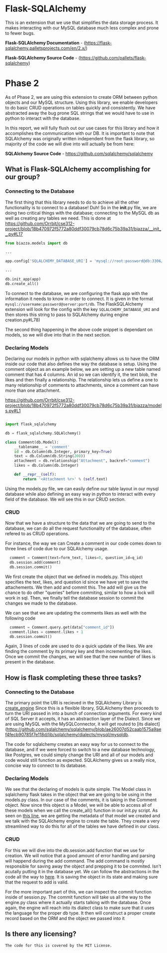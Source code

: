 # Flask-SQLAlchemy

This is an extension that we use that simplifies the data storage process. It makes interacting with our MySQL database much less complex
and prone to fewer bugs. 

**Flask-SQLAlchemy Documentation** - (https://flask-sqlalchemy.palletsprojects.com/en/2.x/)

**Flask-SQLAlchemy Source Code** - (https://github.com/pallets/flask-sqlalchemy)

# Phase 2

As of Phase 2, we are using this extension to create ORM between python objects and our MySQL structure. Using this library, we enable
developers to do basic CRUD operations on tables quickly and consistently. We have abstracted away the bug prone SQL strings that we
would have to use in python to interact with the database.

In this report, we will fully flush out our use cases for this library and how it accomplishes the communication with our DB. It is
important to note that SQLAlchemy was originally written independent from the flask library, so majority of the code we will dive into
will actually be from here:

**SQLAlchemy Source Code** - https://github.com/sqlalchemy/sqlalchemy

## What is Flask-SQLAlchemy accomplishing for our group?

### Connecting to the Database

  The first thing that this library needs to do to achieve all the other functionality is to connect to a database! Duh! So in the __init__.py
  file, we are doing two critical things with the database; connecting to the MySQL db as well as creating any tables we need. This is done
  at https://github.com/Orrbit/cse312-project/blob/18b470972f5772a80ddf30079cb78d6c75b39a31/biazza/__init__.py#L17
```python
from biazza.models import db

...

app.config['SQLALCHEMY_DATABASE_URI'] = 'mysql://root:password@db:3306/biazza'

...

db.init_app(app)
db.create_all()
```

To connect to the database, we are configuring the flask app with the information it needs to know in order to connect. It is given
in the format `mysql://username:password@server:port/db`. The FlaskSQLAlchemy extension will look for the config with the key `SQLALCHEMY_DATABASE_URI`
and then stores this string to pass to SQLAlchemy during engine creation.py#L78)

The second thing happening in the above code snippet is dependant on models, so we will dive into that in the next section.

  

### Declaring Models

  Declaring our models in python with sqlalchemy allows us to have the ORM inside our code that also defines the way the database is setup. Using the comment object as an example below, we are setting up a new table named comment that has 4 columns. An id so we can identify it, the text blob, the likes and then finally a relationship. The relationship lets us define a one to many relationship of comments to attachments, since a comment can have more than one attachment.
  
  https://github.com/Orrbit/cse312-project/blob/18b470972f5772a80ddf30079cb78d6c75b39a31/biazza/models.py#L1
  

```python

import flask_sqlalchemy

db = flask_sqlalchemy.SQLAlchemy()

class Comment(db.Model):
    __tablename__ = 'comment'
    id = db.Column(db.Integer, primary_key=True)
    text = db.Column(db.String(200))
    attachment = db.relationship("Attachment", backref="comment")
    likes = db.Column(db.Integer)

    def __repr__(self):
        return '<Attachment %r>' % (self.text)
```

  Using the models.py file, we can easily define our table layout in our mysql database while also defining an easy way in python to interact with every field of the database. We will see this in our CRUD section.
  
 ### CRUD

Now that we have a structure to the data that we are going to send to the database, we can do all the request functionality of the database, often refered to as CRUD operations.

For instance, the way we can Create a comment in our code comes down to three lines of code due to our SQLAlchemy usage.

```python
  comment = Comment(text=form_text, likes=0, question_id=q_id)
  db.session.add(comment)
  db.session.commit()
```

We first create the object that we defined in models.py. This object specifies the text, likes, and question id since we have yet to save the attachements. We then add and commit this. The add will give us the chance to do other "queries" before commiting, similar to how a lock will work in sql. Then, we finally tell the database session to commit the changes we made to the database.

We can see that we are updating the comments likes as well with the following code

```python
  comment = Comment.query.get(data["comment_id"])
  comment.likes = comment.likes + 1
  db.session.commit()
```

Again, 3 lines of code are used to do a quick update of the likes. We are finding the comment by its primary key and then incrementing the likes. Once we commit the changes, we will see that the new number of likes is present in the database.
  
## How is flask completing these three tasks?
 
### Connecting to the Database
  
  The primary point the URI is recieved in the SQLAlchemy Library is [create_engine](https://github.com/sqlalchemy/sqlalchemy/blob/ae26007d52caab1575a9aef4fecb90785f7e118d/lib/sqlalchemy/engine/create.py#L45)
  Since this is a flexible library, SQLAlchemy then proceeds to turn the URI passed in into a bunch of connection arguments. For every kind of
  SQL Server it accepts, it has an abstraction layer of the Dialect. Since we are using MySQL with the MySQLConnector, it will get routed to
  [its dialect](https://github.com/sqlalchemy/sqlalchemy/blob/ae26007d52caab1575a9aef4fecb90785f7e118d/lib/sqlalchemy/dialects/mysql/mysqldb.

The code for sqlalchemy creates an easy way for us to connect to the database, and if we were forced to switch to a new database technology, like Postgres, we could simply change the URI and all of our models and code would still function as expected. SQLAlchemy gives us a really nice, concise way to connect to its database.

### Declaring Models
   We see that the declaring of models is quite simple. The Model class in sqlalchemy flask takes in the object that we are going to be using in the models.py class. In our case of the comments, it is taking in the Comment object. Now since this object is a Model, we will be able to access all of these models when we call the create_all() function in our init.py script. As seen on [this line](https://github.com/pallets/flask-sqlalchemy/blob/706982bb8a096220d29e5cef156950237753d89f/flask_sqlalchemy/__init__.py#L1016), we are getting the metadata of that model we created and we talk with the SQLAlchemy engine to create the table. They create a very streamlined way to do this for all of the tables we have defined in our class.
   
   
### CRUD 
   
  For this we will dive into the db.session.add function that we use for creation.  We will notice that a good amount of error handling and parsing will happend during the add command. The add command is mostly responsible for saving away the object and prepping it to be commited. Isn't acutally putting it in the database yet. We can follow the abstractions in the code all the way to [here](https://github.com/sqlalchemy/sqlalchemy/blob/2f617f56f2acdce00b88f746c403cf5ed66d4d27/lib/sqlalchemy/orm/session.py#L2314). It is saving the object in its state and making sure that the request to add is valid.
  
  For the more important part of this, we can inspect the commit function inside of session.py. The commit function will take us all the way to the engine.py class where it actually starts talking with the database. Once again, the engine will reach into its dialect class to make sure that it uses the language for the proper db type. It then will construct a proper create record based on the ORM and the object we passed into it
  
  ## Is there any licensing?
  
    The code for this is covered by the MIT License.
    
